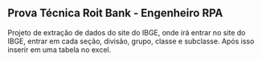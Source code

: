 ## Prova Técnica Roit Bank - Engenheiro RPA

Projeto de extração de dados do site do IBGE, onde irá entrar no site do IBGE, entrar em cada seção, divisão, grupo, classe e subclasse. Após isso inserir em uma tabela no excel.






